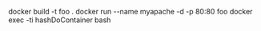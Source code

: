 docker build -t foo .
docker run --name myapache -d -p 80:80 foo
docker exec -ti hashDoContainer bash
